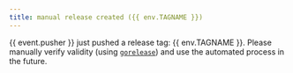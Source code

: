 ```yaml
---
title: manual release created ({{ env.TAGNAME }})
---
```


{{ event.pusher }} just pushed a release tag: {{ env.TAGNAME }}.
Please manually verify validity (using [`gorelease`](https://pkg.go.dev/golang.org/x/exp/cmd/gorelease)) and use the automated process in the future.
